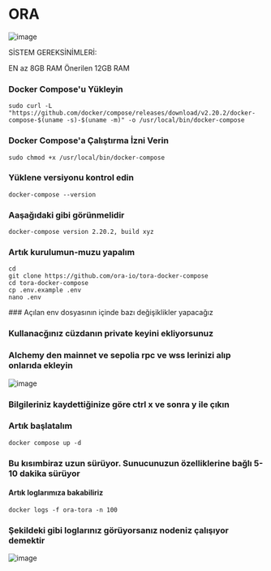 # ORA
![image](https://github.com/user-attachments/assets/fd448aaf-8731-4e25-ae87-b3e6fad81d54)

SİSTEM GEREKSİNİMLERİ:

EN az 8GB RAM
Önerilen 12GB RAM



### Docker Compose'u Yükleyin
```
sudo curl -L "https://github.com/docker/compose/releases/download/v2.20.2/docker-compose-$(uname -s)-$(uname -m)" -o /usr/local/bin/docker-compose
```
### Docker Compose'a Çalıştırma İzni Verin
```
sudo chmod +x /usr/local/bin/docker-compose
```
### Yüklene versiyonu kontrol edin
```
docker-compose --version
``` 
### Aaşağıdaki gibi görünmelidir
```
docker-compose version 2.20.2, build xyz
```
### Artık kurulumun-muzu yapalım
```
cd
git clone https://github.com/ora-io/tora-docker-compose
cd tora-docker-compose
cp .env.example .env
nano .env
```
### Açılan env dosyasının içinde bazı değişiklikler yapacağız
### Kullanacğınız cüzdanın private keyini ekliyorsunuz
### Alchemy den mainnet ve sepolia rpc ve wss lerinizi alıp onlarıda ekleyin

![image](https://github.com/user-attachments/assets/b6841021-c169-4bcf-8703-240a985208d4)

### Bilgileriniz kaydettiğinize göre ctrl x ve sonra y ile çıkın
### Artık başlatalım
```
docker compose up -d
```

### Bu kısımbiraz uzun sürüyor. Sunucunuzun özelliklerine bağlı 5-10 dakika sürüyor

#### Artık loglarımıza bakabiliriz
```
docker logs -f ora-tora -n 100
```

### Şekildeki gibi loglarınız görüyorsanız nodeniz çalışıyor demektir


![image](https://github.com/user-attachments/assets/ae8654cc-1c9e-42d9-b6ec-a2b0a12fb2c0)

